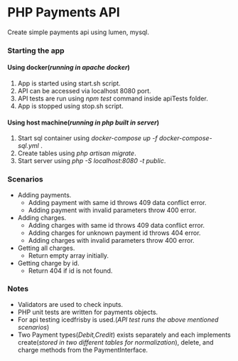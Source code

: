 # PHP Payments API
Create simple payments api using lumen, mysql.

### Starting the app
#### Using docker(_running in apache docker_)
1. App is started using start.sh script.
2. API can be accessed via localhost 8080 port.
3. API tests are run using _npm test_ command inside apiTests folder.
4. App is stopped using stop.sh script.

#### Using host machine(_running in php built in server_)
1. Start sql container using _docker-compose up -f docker-compose-sql.yml_ .
2. Create tables using _php artisan migrate_.
3. Start server using _php -S localhost:8080 -t public_.

### Scenarios
* Adding payments.
  * Adding payment with same id throws 409 data conflict error.
  * Adding payment with invalid parameters throw 400 error.
* Adding charges.
  * Adding charges with same id throws 409 data conflict error.
  * Adding charges for unknown payment id throws 404 error.
  * Adding charges with invalid parameters throw 400 error.
* Getting all charges.
  * Return empty array initially.
* Getting charge by id.
  * Return 404 if id is not found.

### Notes
* Validators are used to check inputs.
* PHP unit tests are written for payments objects.
* For api testing icedfrisby is used.(_API test runs the above mentioned scenarios_)
* Two Payment types(_Debit,Credit_) exists separately and each implements create(_stored in two different tables for normalization_), delete, and charge methods from the PaymentInterface.